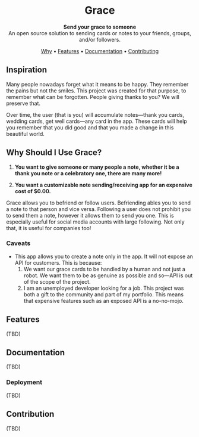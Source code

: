 
<h1 align="center">
  Grace
</h1>

<p align="center">
  <strong>Send your grace to someone</strong> 
  <br />
  An open source solution to sending cards or notes to your friends, groups, and/or followers. 
</p>

<p align="center">
  <a href="#why-should-i-use-grace">Why</a> •
  <a href="#features">Features</a> •
  <a href="#documentation">Documentation</a> •
  <a href="#contribution">Contributing</a>
</p>

## Inspiration
Many people nowadays forget what it means to be happy. They remember the pains but not the smiles. This project was created for that purpose, to remember what can be forgotten. People giving thanks to you? We will preserve that.

Over time, the user (that is you) will accumulate notes—thank you cards, wedding cards, get well cards—any card in the app. These cards will help you remember that you did good and that you made a change in this beautiful world.

## Why Should I Use Grace?
1. **You want to give someone or many people a note, whether it be a thank you note or a celebratory one, there are many more!**

2. **You want a customizable note sending/receiving app for an expensive cost of $0.00.**

Grace allows you to befriend or follow users. Befriending ables you to send a note to that person and vice versa. Following a user does not prohibit you to send them a note, however it allows them to send you one. This is especially useful for social media accounts with large following. Not only that, it is useful for companies too!

### Caveats
- This app allows you to create a note only in the app. It will not expose an API for customers. This is because:
  1. We want our grace cards to be handled by a human and not just a robot. We want them to be as genuine as possible and so—API is out of the scope of the project.
  2. I am an unemployed developer looking for a job. This project was both a gift to the community and part of my portfolio. This means that expensive features such as an exposed API is a no-no-mojo.

## Features
(TBD)

## Documentation
(TBD)

### Deployment
(TBD)

## Contribution
(TBD)